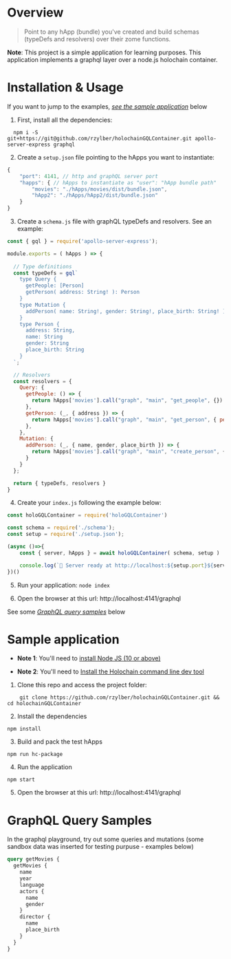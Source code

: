 [install-node]: https://nodejs.org/en/download/
[install-holochain]: https://developer.holochain.org/start.html

# Overview

> Point to any hApp (bundle) you've created and build schemas (typeDefs and resolvers) over their zome functions.

**Note**: 
This project is a simple application for learning purposes.
This application implements a graphql layer over a node.js holochain container.


# Installation & Usage
If you want to jump to the examples, [*see the sample application*](#sample-application) below

1. First, install all the dependencies:
``` shell
  npm i -S git+https://git@github.com/rzylber/holochainGQLContainer.git apollo-server-express graphql
```

2. Create a `setup.json` file pointing to the hApps you want to instantiate:

``` javascript
{
    "port": 4141, // http and graphQL server port
    "happs": { // hApps to instantiate as "user": "hApp bundle path"
        "movies": "./hApps/movies/dist/bundle.json",
        "hApp2": "./hApps/hApp2/dist/bundle.json"
    }
}
```

3. Create a `schema.js` file with graphQL typeDefs and resolvers. See an example:

``` javascript
const { gql } = require('apollo-server-express');

module.exports = ( hApps ) => {
  
  // Type definitions
  const typeDefs = gql`
    type Query {
      getPeople: [Person]
      getPerson( address: String! ): Person
    }
    type Mutation {
      addPerson( name: String!, gender: String!, place_birth: String! ): String
    }
    type Person {
      address: String,
      name: String
      gender: String
      place_birth: String
    }
  `;

  // Resolvers
  const resolvers = {
    Query: {
      getPeople: () => {
        return hApps['movies'].call("graph", "main", "get_people", {})
      },
      getPerson: (_, { address }) => {
        return hApps['movies'].call("graph", "main", "get_person", { person_address: address })
      },      
    },
    Mutation: {
      addPerson: (_, { name, gender, place_birth }) => {
        return hApps['movies'].call("graph", "main", "create_person", { name, gender, place_birth }).address 
      }
    }
  };

  return { typeDefs, resolvers }
}
```

4. Create your `index.js` following the example below:

``` javascript
const holoGQLContainer = require('holoGQLContainer')

const schema = require('./schema');
const setup = require('./setup.json');

(async ()=>{
    const { server, hApps } = await holoGQLContainer( schema, setup )

    console.log(`🚀 Server ready at http://localhost:${setup.port}${server.graphqlPath}`)
})()
```
5. Run your application: `node index`

6. Open the browser at this url: http://localhost:4141/graphql

See some [*GraphQL query samples*](#graphQL-query-samples) below

# Sample application

* **Note 1**: You'll need to [install Node JS (10 or above)][install-node]

* **Note 2**: You'll need to [Install the Holochain command line dev tool][install-holochain]

1. Clone this repo and access the project folder:
```shell
    git clone https://github.com/rzylber/holochainGQLContainer.git && cd holochainGQLContainer
```

2. Install the dependencies
``` shell
npm install
```

3. Build and pack the test hApps

``` shell
npm run hc-package
```

4. Run the application

``` shell
npm start
```

5. Open the browser at this url: http://localhost:4141/graphql

# GraphQL Query Samples

In the graphql playground, try out some queries and mutations (some sandbox data was inserted for testing purpuse - examples below)
```graphql
query getMovies {
  getMovies {
    name
    year
    language
    actors {
      name
      gender
    }
    director {
      name
      place_birth
    }
  }
}
```
